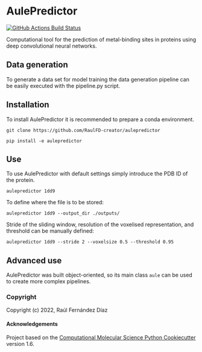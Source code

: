 AulePredictor
==============================
[//]: # (Badges)
[![GitHub Actions Build Status](https://github.com/RaulFD-creator/aulepredictor/workflows/CI/badge.svg)](https://github.com/RaulFD-creator/aulepredictor/actions?query=workflow%3ACI)


Computational tool for the prediction of metal-binding sites in proteins using deep convolutional neural networks. 

## Data generation
To generate a data set for model training the data generation pipeline can be easily executed with the pipeline.py script. 

## Installation
To install AulePredictor it is recommended to prepare a conda environment. 

`git clone https://github.com/RaulFD-creator/aulepredictor`

`pip install -e aulepredictor`

## Use
To use AulePredictor with default settings simply introduce the PDB ID of the protein.

`aulepredictor 1dd9`

To define where the file is to be stored:

`aulepredictor 1dd9 --output_dir ./outputs/`

Stride of the sliding window, resolution of the voxelised representation, and threshold can be manually defined:

`aulepredictor 1dd9 --stride 2 --voxelsize 0.5 --threshold 0.95`

## Advanced use
AulePredictor was built object-oriented, so its main class `aule` can be used to create more complex pipelines.

### Copyright

Copyright (c) 2022, Raúl Fernández Díaz


#### Acknowledgements
 
Project based on the 
[Computational Molecular Science Python Cookiecutter](https://github.com/molssi/cookiecutter-cms) version 1.6.
